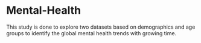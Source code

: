 # Mental-Health
This study is done to explore two datasets based on demographics and age groups to identify the global mental health trends with growing time.
